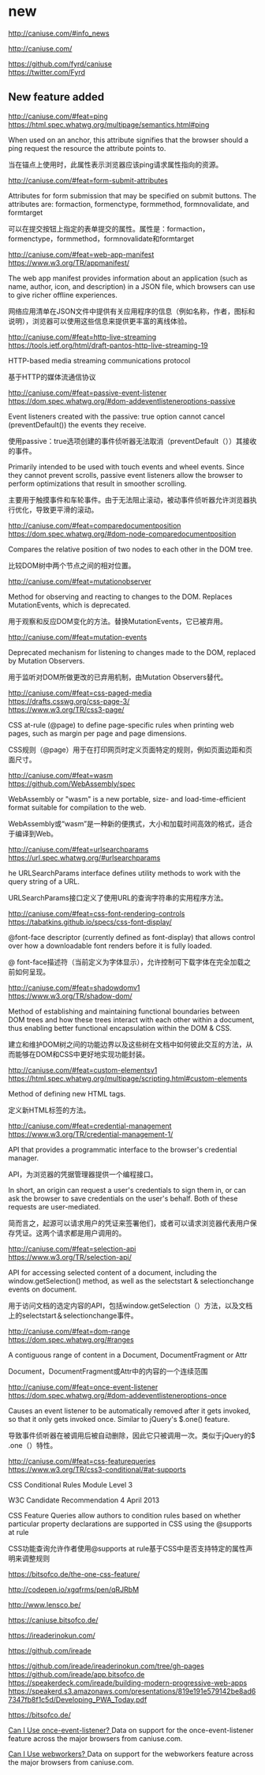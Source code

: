 # new 

http://caniuse.com/#info_news

http://caniuse.com/

https://github.com/fyrd/caniuse  
https://twitter.com/Fyrd  





## New feature added


http://caniuse.com/#feat=ping  
https://html.spec.whatwg.org/multipage/semantics.html#ping  

When used on an anchor, this attribute signifies that the browser should a ping request the resource the attribute points to.

当在锚点上使用时，此属性表示浏览器应该ping请求属性指向的资源。


http://caniuse.com/#feat=form-submit-attributes  


Attributes for form submission that may be specified on submit buttons. The attributes are: formaction, formenctype, formmethod, formnovalidate, and formtarget

可以在提交按钮上指定的表单提交的属性。属性是：formaction，formenctype，formmethod，formnovalidate和formtarget


http://caniuse.com/#feat=web-app-manifest  
https://www.w3.org/TR/appmanifest/  


The web app manifest provides information about an application (such as name, author, icon, and description) in a JSON file, which browsers can use to give richer offline experiences.

网络应用清单在JSON文件中提供有关应用程序的信息（例如名称，作者，图标和说明），浏览器可以使用这些信息来提供更丰富的离线体验。



http://caniuse.com/#feat=http-live-streaming  
https://tools.ietf.org/html/draft-pantos-http-live-streaming-19  



HTTP-based media streaming communications protocol

基于HTTP的媒体流通信协议



http://caniuse.com/#feat=passive-event-listener  
https://dom.spec.whatwg.org/#dom-addeventlisteneroptions-passive  


Event listeners created with the passive: true option cannot cancel (preventDefault()) the events they receive.

使用passive：true选项创建的事件侦听器无法取消（preventDefault（））其接收的事件。

Primarily intended to be used with touch events and wheel events. Since they cannot prevent scrolls, passive event listeners allow the browser to perform optimizations that result in smoother scrolling.

主要用于触摸事件和车轮事件。由于无法阻止滚动，被动事件侦听器允许浏览器执行优化，导致更平滑的滚动。



http://caniuse.com/#feat=comparedocumentposition  
https://dom.spec.whatwg.org/#dom-node-comparedocumentposition  


Compares the relative position of two nodes to each other in the DOM tree.

比较DOM树中两个节点之间的相对位置。




http://caniuse.com/#feat=mutationobserver  


Method for observing and reacting to changes to the DOM. Replaces MutationEvents, which is deprecated.

用于观察和反应DOM变化的方法。替换MutationEvents，它已被弃用。



http://caniuse.com/#feat=mutation-events

Deprecated mechanism for listening to changes made to the DOM, replaced by Mutation Observers.

用于监听对DOM所做更改的已弃用机制，由Mutation Observers替代。



http://caniuse.com/#feat=css-paged-media  
https://drafts.csswg.org/css-page-3/  
https://www.w3.org/TR/css3-page/  



CSS at-rule (@page) to define page-specific rules when printing web pages, such as margin per page and page dimensions.

CSS规则（@page）用于在打印网页时定义页面特定的规则，例如页面边距和页面尺寸。



http://caniuse.com/#feat=wasm  
https://github.com/WebAssembly/spec  


WebAssembly or "wasm" is a new portable, size- and load-time-efficient format suitable for compilation to the web.

WebAssembly或“wasm”是一种新的便携式，大小和加载时间高效的格式，适合于编译到Web。


http://caniuse.com/#feat=urlsearchparams  
https://url.spec.whatwg.org/#urlsearchparams  

he URLSearchParams interface defines utility methods to work with the query string of a URL.

URLSearchParams接口定义了使用URL的查询字符串的实用程序方法。




http://caniuse.com/#feat=css-font-rendering-controls  
https://tabatkins.github.io/specs/css-font-display/  

@font-face descriptor (currently defined as font-display) that allows control over how a downloadable font renders before it is fully loaded.


@ font-face描述符（当前定义为字体显示），允许控制可下载字体在完全加载之前如何呈现。


http://caniuse.com/#feat=shadowdomv1  
https://www.w3.org/TR/shadow-dom/  


Method of establishing and maintaining functional boundaries between DOM trees and how these trees interact with each other within a document, thus enabling better functional encapsulation within the DOM & CSS.

建立和维护DOM树之间的功能边界以及这些树在文档中如何彼此交互的方法，从而能够在DOM和CSS中更好地实现功能封装。


http://caniuse.com/#feat=custom-elementsv1  
https://html.spec.whatwg.org/multipage/scripting.html#custom-elements  


Method of defining new HTML tags.

定义新HTML标签的方法。




http://caniuse.com/#feat=credential-management  
https://www.w3.org/TR/credential-management-1/  


API that provides a programmatic interface to the browser's credential manager.

API，为浏览器的凭据管理器提供一个编程接口。

In short, an origin can request a user's credentials to sign them in, or can ask the browser to save credentials on the user's behalf. Both of these requests are user-mediated.

简而言之，起源可以请求用户的凭证来签署他们，或者可以请求浏览器代表用户保存凭证。这两个请求都是用户调用的。



http://caniuse.com/#feat=selection-api  
https://www.w3.org/TR/selection-api/  



API for accessing selected content of a document, including the window.getSelection() method, as well as the selectstart & selectionchange events on document.

用于访问文档的选定内容的API，包括window.getSelection（）方法，以及文档上的selectstart＆selectionchange事件。



http://caniuse.com/#feat=dom-range  
https://dom.spec.whatwg.org/#ranges  

A contiguous range of content in a Document, DocumentFragment or Attr

Document，DocumentFragment或Attr中的内容的一个连续范围


http://caniuse.com/#feat=once-event-listener  
https://dom.spec.whatwg.org/#dom-addeventlisteneroptions-once  


Causes an event listener to be automatically removed after it gets invoked, so that it only gets invoked once. Similar to jQuery's $.one() feature.

导致事件侦听器在被调用后被自动删除，因此它只被调用一次。类似于jQuery的$ .one（）特性。




http://caniuse.com/#feat=css-featurequeries  
https://www.w3.org/TR/css3-conditional/#at-supports

CSS Conditional Rules Module Level 3

W3C Candidate Recommendation 4 April 2013


CSS Feature Queries allow authors to condition rules based on whether particular property declarations are supported in CSS using the @supports at rule

CSS功能查询允许作者使用@supports at rule基于CSS中是否支持特定的属性声明来调整规则


https://bitsofco.de/the-one-css-feature/











http://codepen.io/xgqfrms/pen/qRJRbM


http://www.lensco.be/

https://caniuse.bitsofco.de/

https://ireaderinokun.com/

https://github.com/ireade

https://github.com/ireade/ireaderinokun.com/tree/gh-pages  
https://github.com/ireade/app.bitsofco.de  
https://speakerdeck.com/ireade/building-modern-progressive-web-apps  
https://speakerd.s3.amazonaws.com/presentations/819e191e579142be8ad67347fb8f1c5d/Developing_PWA_Today.pdf

https://bitsofco.de/



<script src="//cdn.jsdelivr.net/caniuse-embed/1.0.1/caniuse-embed.min.js"></script>


<p class="ciu_embed" data-feature="once-event-listener" data-periods="future_3,future_2,future_1,current,past_1,past_2,past_3,past_5">
    <a href="http://caniuse.com/#feat=once-event-listener">
        Can I Use once-event-listener?
    </a> 
    Data on support for the once-event-listener feature across the major browsers from caniuse.com.
</p>



<p class="ciu_embed" data-feature="webworkers" data-periods="future_3,future_2,future_1,current,past_1,past_2,past_3,past_4,past_5">
    <a href="http://caniuse.com/#feat=webworkers">
        Can I Use webworkers?
    </a>
    Data on support for the webworkers feature across the major browsers from caniuse.com.
</p>





